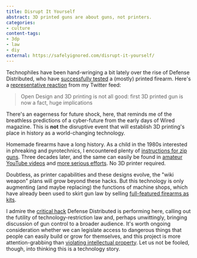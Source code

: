 ```yaml
---
title: Disrupt It Yourself
abstract: 3D printed guns are about guns, not printers.
categories:
- culture
content-tags:
- 3dp
- law
- diy
external: https://safelyignored.com/disrupt-it-yourself/
---
```


Technophiles have been hand-wringing a bit lately over the rise of Defense Distributed, who have [successfully tested](http://defdist.tumblr.com/post/49768758853/the-liberator) a (mostly) printed firearm. Here's a [representative reaction](https://twitter.com/AnneMiltenburg/status/331352685909532672) from my Twitter feed:

> Open Design and 3D printing is not all good: first 3D printed gun is now a fact, huge implications

There's an eagerness for future shock, here, that reminds me of the breathless predictions of a cyber-future from the early days of Wired magazine. This is **not** the disruptive event that will establish 3D printing's place in history as a world-changing technology.

Homemade firearms have a long history. As a child in the 1980s interested in phreaking and pyrotechnics, I encountered plenty of [instructions for zip guns](http://www.textfiles.com/anarchy/WEAPONS/). Three decades later, and the same can easily be found in [amateur YouTube videos](http://freedomguide.blogspot.nl/2012/10/zip-guns.html) and [more serious efforts](http://thehomegunsmith.com/). No 3D printer required.

Doubtless, as printer capabilities and these designs evolve, the "wiki weapon" plans will grow beyond these hacks. But this technology is only augmenting (and maybe replacing) the functions of machine shops, which have already been used to skirt gun law by selling [full-featured firearms as kits](http://aresarmor.com/store/Item/BCBR_basic).

I admire the [critical hack](http://criticalengineering.org) Defense Distributed is performing here, calling out the futility of technology-restriction law and, perhaps unwittingly, bringing discussion of gun control to a broader audience. It's worth ongoing consideration whether we can legislate access to dangerous things that people can easily build or grow for themselves, and this project is more attention-grabbing than [violating intellectual property](http://fffff.at/free-universal-construction-kit/). Let us not be fooled, though, into thinking this is a technology story.
